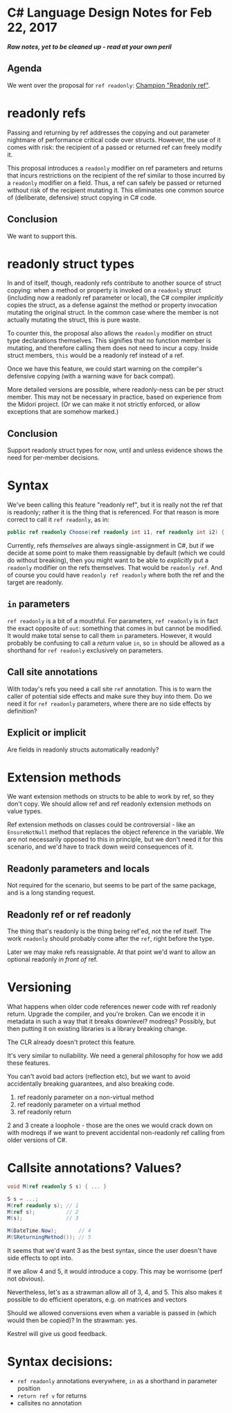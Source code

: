 # C# Language Design Notes for Feb 22, 2017

***Raw notes, yet to be cleaned up - read at your own peril***



## Agenda

We went over the proposal for `ref readonly`: [Champion "Readonly ref"](https://github.com/dotnet/csharplang/issues/38).

# readonly refs

Passing and returning by ref addresses the copying and out parameter nightmare of performance critical code over structs. However, the use of it comes with risk: the recipient of a passed or returned ref can freely modify it.

This proposal introduces a `readonly` modifier on ref parameters and returns that incurs restrictions on the recipient of the ref similar to those incurred by a `readonly` modifier on a field. Thus, a ref can safely be passed or returned without risk of the recipient mutating it. This eliminates one common source of (deliberate, defensive) struct copying in C# code.

## Conclusion
We want to support this.

# readonly struct types

In and of itself, though, readonly refs contribute to another source of struct copying: when a method or property is invoked on a `readonly` struct (including now a readonly ref parameter or local), the C# compiler *implicitly* copies the struct, as a defense against the method or property invocation mutating the original struct. In the common case where the member is not actually mutating the struct, this is pure waste.

To counter this, the proposal also allows the `readonly` modifier on struct type declarations themselves. This signifies that no function member is mutating, and therefore calling them does not need to incur a copy. Inside struct members, `this` would be a readonly ref instead of a ref.

Once we have this feature, we could start warning on the compiler's defensive copying (with a warning wave for back compat).

More detailed versions are possible, where readonly-ness can be per struct member. This may not be necessary in practice, based on experience from the Midori project. (Or we can make it not strictly enforced, or allow exceptions that are somehow marked.)

## Conclusion
Support readonly struct types for now, until and unless evidence shows the need for per-member decisions.

# Syntax

We've been calling this feature "readonly ref", but it is really not the ref that is readonly; rather it is the thing that is referenced. For that reason is more correct to call it `ref readonly`, as in:

``` c#
public ref readonly Choose(ref readonly int i1, ref readonly int i2) { ... }
```

Currently, refs *themselves* are always single-assignment in C#, but if we decide at some point to make them reassignable by default (which we could do without breaking), then you might want to be able to *explicitly* put a `readonly` modifier on the refs themselves. That would be `readonly ref`. And of course you could have `readonly ref readonly` where both the ref and the target are readonly.

## `in` parameters

`ref readonly` is a bit of a mouthful. For parameters, `ref readonly` is in fact the exact opposite of `out`: something that comes in but cannot be modified. It would make total sense to call them `in` parameters. However, it would probably be confusing to call a *return* value `in`, so `in` should be allowed as a shorthand for `ref readonly` exclusively on parameters.

## Call site annotations

With today's refs you need a call site `ref` annotation. This is to warn the caller of potential side effects and make sure they buy into them. Do we need it for `ref readonly` parameters, where there are no side effects by definition? 

## Explicit or implicit

Are fields in readonly structs automatically readonly?


# Extension methods

We want extension methods on structs to be able to work by ref, so they don't copy. We should allow ref and ref readonly extension methods on value types.

Ref extension methods on classes could be controversial - like an `EnsureNotNull` method that replaces the object reference in the variable. We are not necessarily opposed to this in principle, but we don't need it for this scenario, and we'd have to track down weird consequences of it.

## Readonly parameters and locals

Not required for the scenario, but seems to be part of the same package, and is a long standing request.

## Readonly ref or ref readonly

The thing that's readonly is the thing being ref'ed, not the ref itself. The work `readonly` should probably come after the `ref`, right before the type.

Later we may make refs reassignable. At that point we'd want to allow an optional readonly *in front of* ref.


# Versioning

What happens when older code references newer code with ref readonly return. Upgrade the compiler, and you're broken. Can we encode it in metadata in such a way that it breaks downlevel? modreqs? Possibly, but then putting it on existing libraries is a library breaking change.

The CLR already doesn't protect this feature. 

It's very similar to nullability. We need a general philosophy for how we add these features.

You can't avoid bad actors (reflection etc), but we want to avoid accidentally breaking guarantees, and also breaking code.

1. ref readonly parameter on a non-virtual method
2. ref readonly parameter on a virtual method
3. ref readonly return

2 and 3 create a loophole - those are the ones we would crack down on with modreqs if we want to prevent accidental non-readonly ref calling from older versions of C#.


# Callsite annotations? Values?

``` c#
void M(ref readonly S s) { ... }

S s = ...;
M(ref readonly s); // 1
M(ref s);          // 2
M(s);              // 3

M(DateTime.Now);       // 4
M(SReturningMethod()); // 5
```

It seems that we'd want 3 as the best syntax, since the user doesn't have side effects to opt into.

If we allow 4 and 5, it would introduce a copy. This may be worrisome (perf not obvious).

Nevertheless, let's as a strawman allow all of 3, 4, and 5. This also makes it possible to do efficient operators, e.g. on matrices and vectors

Should we allowed conversions even when a variable is passed in (which would then be copied)? In the strawman: yes.

Kestrel will give us good feedback.

# Syntax decisions:

- `ref readonly` annotations everywhere, `in` as a shorthand in parameter position
- `return ref v` for returns
- callsites no annotation
